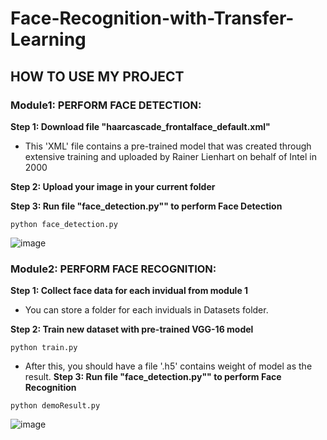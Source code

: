 # Face-Recognition-with-Transfer-Learning
## HOW TO USE MY PROJECT

### Module1: PERFORM FACE DETECTION:

**Step 1: Download file "haarcascade_frontalface_default.xml"**

- This 'XML' file contains a pre-trained model that was created through extensive training and uploaded by Rainer Lienhart on behalf of Intel in 2000

**Step 2: Upload your image in your current folder**

**Step 3: Run file "face_detection.py"" to perform Face Detection**
```
python face_detection.py
```

![image](https://user-images.githubusercontent.com/120365693/225253014-171c2e04-da74-4af5-88d8-f3960abbc2ba.png)

### Module2: PERFORM FACE RECOGNITION:

**Step 1: Collect face data for each invidual from module 1**

- You can store a folder for each inviduals in Datasets folder. 

**Step 2: Train new dataset with pre-trained VGG-16 model**
```
python train.py
```
- After this, you should have a file '.h5' contains weight of model as the result.
**Step 3: Run file "face_detection.py"" to perform Face Recognition**
```
python demoResult.py
```

![image](https://user-images.githubusercontent.com/120365693/225253014-171c2e04-da74-4af5-88d8-f3960abbc2ba.png)


